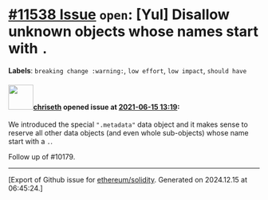 # [\#11538 Issue](https://github.com/ethereum/solidity/issues/11538) `open`: [Yul] Disallow unknown objects whose names start with `.`
**Labels**: `breaking change :warning:`, `low effort`, `low impact`, `should have`


#### <img src="https://avatars.githubusercontent.com/u/9073706?v=4" width="50">[chriseth](https://github.com/chriseth) opened issue at [2021-06-15 13:19](https://github.com/ethereum/solidity/issues/11538):

We introduced the special `".metadata"` data object and it makes sense to reserve all other data objects (and even whole sub-objects) whose name start with a `.`.

Follow up of #10179.




-------------------------------------------------------------------------------



[Export of Github issue for [ethereum/solidity](https://github.com/ethereum/solidity). Generated on 2024.12.15 at 06:45:24.]
